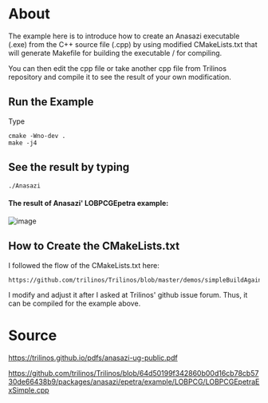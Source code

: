 # About 
The example here is to introduce how to create an Anasazi executable (.exe) from the C++ source file (.cpp) by using modified CMakeLists.txt that will generate Makefile for building the executable / for compiling.

You can then edit the cpp file or take another cpp file from Trilinos repository and compile it to see the result of your own modification.

## Run the Example
Type
```
cmake -Wno-dev .
make -j4
```

## See the result by typing
```
./Anasazi
```

#### The result of Anasazi' LOBPCGEpetra example:
![image](https://user-images.githubusercontent.com/72222484/172039555-c4493757-3b21-4988-b404-653f0ab2fdff.png)

## How to Create the CMakeLists.txt
I followed the flow of the CMakeLists.txt here:

```
https://github.com/trilinos/Trilinos/blob/master/demos/simpleBuildAgainstTrilinos/CMakeLists.txt
```

I modify and adjust it after I asked at Trilinos' github issue forum. Thus, it can be compiled for the example above.

# Source
https://trilinos.github.io/pdfs/anasazi-ug-public.pdf

https://github.com/trilinos/Trilinos/blob/64d50199f342860b00d16cb78cb5730de66438b9/packages/anasazi/epetra/example/LOBPCG/LOBPCGEpetraExSimple.cpp

